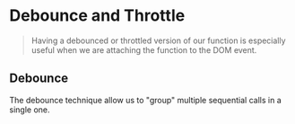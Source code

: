 # Debounce and Throttle

> Having a debounced or throttled version of our function is especially useful when we are attaching the function to the DOM event.

## Debounce

The debounce technique allow us to "group" multiple sequential calls in a single one.


